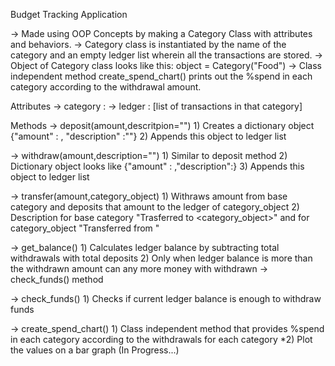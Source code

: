 Budget Tracking Application

-> Made using OOP Concepts by making a Category Class with attributes and behaviors.
-> Category class is instantiated by the name of the category and an empty ledger list wherein all the transactions are stored.
-> Object of Category class looks like this: object = Category("Food")
-> Class independent method create_spend_chart() prints out the %spend in each category according to the withdrawal amount.

Attributes
-> category : <Name of the category>
-> ledger : [list of transactions in that category]

Methods
-> deposit(amount,descritpion="")
    1) Creates a dictionary object {"amount" : <amount given by user>, "description" :"<string entered by user>"}
    2) Appends this object to ledger list

-> withdraw(amount,description="")
    1) Similar to deposit method 
    2) Dictionary object looks like {"amount" : <negative of amount entered by user>,"description":<string entered by user>}
    3) Appends this object to ledger list

-> transfer(amount,category_object)
    1) Withraws amount from base category and deposits that amount to the ledger of category_object
    2) Description for base category "Trasferred to <category_object>" and for category_object "Transferred from <base category>"

-> get_balance()
    1) Calculates ledger balance by subtracting total withdrawals with total deposits
    2) Only when ledger balance is more than the withdrawn amount can any more money with withdrawn -> check_funds() method

-> check_funds()
    1) Checks if current ledger balance is enough to withdraw funds

-> create_spend_chart()
    1) Class independent method that provides %spend in each category according to the withdrawals for each category
   *2) Plot the values on a bar graph (In Progress...) 
